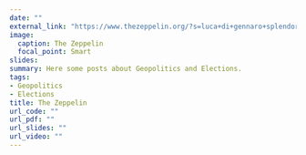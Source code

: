 ```yaml
---
date: ""
external_link: "https://www.thezeppelin.org/?s=luca+di+gennaro+splendore"
image:
  caption: The Zeppelin
  focal_point: Smart
slides: 
summary: Here some posts about Geopolitics and Elections.
tags:
- Geopolitics
- Elections
title: The Zeppelin
url_code: ""
url_pdf: ""
url_slides: ""
url_video: ""
---
```

